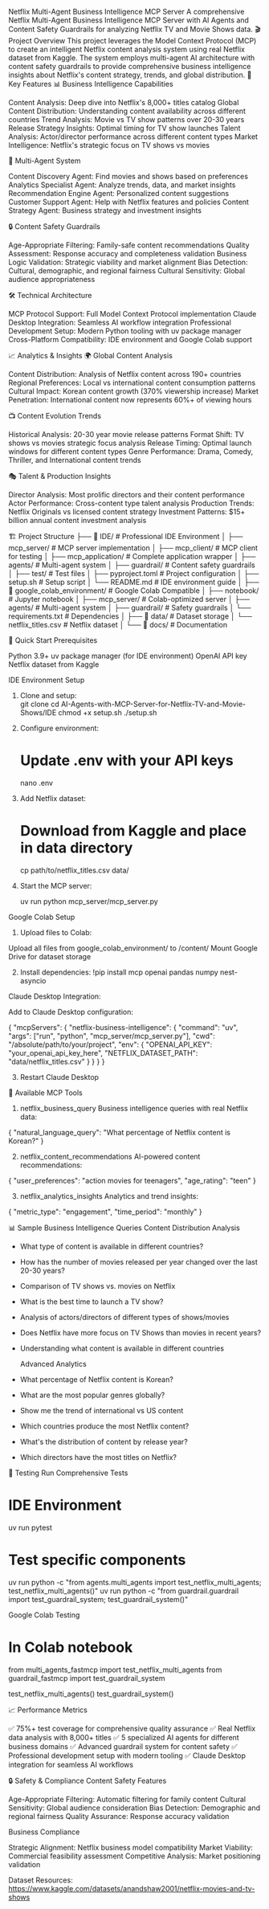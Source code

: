 Netflix Multi-Agent Business Intelligence MCP Server
A comprehensive Netflix Multi-Agent Business Intelligence MCP Server with AI Agents and Content Safety Guardrails for analyzing Netflix TV and Movie Shows data.
🎬 Project Overview
This project leverages the Model Context Protocol (MCP) to create an intelligent Netflix content analysis system using real Netflix dataset from Kaggle. The system employs multi-agent AI architecture with content safety guardrails to provide comprehensive business intelligence insights about Netflix's content strategy, trends, and global distribution.
🚀 Key Features
📊 Business Intelligence Capabilities

Content Analysis: Deep dive into Netflix's 8,000+ titles catalog
Global Content Distribution: Understanding content availability across different countries
Trend Analysis: Movie vs TV show patterns over 20-30 years
Release Strategy Insights: Optimal timing for TV show launches
Talent Analysis: Actor/director performance across different content types
Market Intelligence: Netflix's strategic focus on TV shows vs movies

🤖 Multi-Agent System

Content Discovery Agent: Find movies and shows based on preferences
Analytics Specialist Agent: Analyze trends, data, and market insights
Recommendation Engine Agent: Personalized content suggestions
Customer Support Agent: Help with Netflix features and policies
Content Strategy Agent: Business strategy and investment insights

🔒 Content Safety Guardrails

Age-Appropriate Filtering: Family-safe content recommendations
Quality Assessment: Response accuracy and completeness validation
Business Logic Validation: Strategic viability and market alignment
Bias Detection: Cultural, demographic, and regional fairness
Cultural Sensitivity: Global audience appropriateness

🛠️ Technical Architecture

MCP Protocol Support: Full Model Context Protocol implementation
Claude Desktop Integration: Seamless AI workflow integration
Professional Development Setup: Modern Python tooling with uv package manager
Cross-Platform Compatibility: IDE environment and Google Colab support

📈 Analytics & Insights
🌍 Global Content Analysis

Content Distribution: Analysis of Netflix content across 190+ countries
Regional Preferences: Local vs international content consumption patterns
Cultural Impact: Korean content growth (370% viewership increase)
Market Penetration: International content now represents 60%+ of viewing hours

📺 Content Evolution Trends

Historical Analysis: 20-30 year movie release patterns
Format Shift: TV shows vs movies strategic focus analysis
Release Timing: Optimal launch windows for different content types
Genre Performance: Drama, Comedy, Thriller, and International content trends

🎭 Talent & Production Insights

Director Analysis: Most prolific directors and their content performance
Actor Performance: Cross-content type talent analysis
Production Trends: Netflix Originals vs licensed content strategy
Investment Patterns: $15+ billion annual content investment analysis

🏗️ Project Structure
├── 📁 IDE/                          # Professional IDE Environment
│   ├── mcp_server/                  # MCP server implementation
│   ├── mcp_client/                  # MCP client for testing
│   ├── mcp_application/             # Complete application wrapper
│   ├── agents/                      # Multi-agent system
│   ├── guardrail/                   # Content safety guardrails
│   ├── test/                        # Test files
│   ├── pyproject.toml               # Project configuration
│   ├── setup.sh                     # Setup script
│   └── README.md                    # IDE environment guide
│
├── 📁 google_colab_environment/     # Google Colab Compatible
│   ├── notebook/                    # Jupyter notebook
│   ├── mcp_server/                  # Colab-optimized server
│   ├── agents/                      # Multi-agent system
│   ├── guardrail/                   # Safety guardrails
│   └── requirements.txt             # Dependencies
│
├── 📁 data/                         # Dataset storage
│   └── netflix_titles.csv           # Netflix dataset
│
└── 📁 docs/                         # Documentation

🔧 Quick Start
Prerequisites

Python 3.9+
uv package manager (for IDE environment)
OpenAI API key
Netflix dataset from Kaggle

IDE Environment Setup

1. Clone and setup:   
   git clone <your-repo-url>
   cd AI-Agents-with-MCP-Server-for-Netflix-TV-and-Movie-Shows/IDE
   chmod +x setup.sh
   ./setup.sh

2. Configure environment:
   # Update .env with your API keys
   nano .env

3. Add Netflix dataset:
   # Download from Kaggle and place in data directory
   cp path/to/netflix_titles.csv data/
   
4. Start the MCP server:

   uv run python mcp_server/mcp_server.py

Google Colab Setup

1. Upload files to Colab:

Upload all files from google_colab_environment/ to /content/
Mount Google Drive for dataset storage

2. Install dependencies:
   !pip install mcp openai pandas numpy nest-asyncio

Claude Desktop Integration: 

Add to Claude Desktop configuration:

{
  "mcpServers": {
    "netflix-business-intelligence": {
      "command": "uv",
      "args": ["run", "python", "mcp_server/mcp_server.py"],
      "cwd": "/absolute/path/to/your/project",
      "env": {
        "OPENAI_API_KEY": "your_openai_api_key_here",
        "NETFLIX_DATASET_PATH": "data/netflix_titles.csv"
      }
    }
  }
}

3. Restart Claude Desktop

🎯 Available MCP Tools
1. netflix_business_query
Business intelligence queries with real Netflix data:

{
  "natural_language_query": "What percentage of Netflix content is Korean?"
}

2. netflix_content_recommendations
AI-powered content recommendations:

{
  "user_preferences": "action movies for teenagers",
  "age_rating": "teen"
}

3. netflix_analytics_insights
Analytics and trend insights:

{
  "metric_type": "engagement",
  "time_period": "monthly"
}

📊 Sample Business Intelligence Queries
  Content Distribution Analysis
- What type of content is available in different countries?
- How has the number of movies released per year changed over the last 20-30 years?
- Comparison of TV shows vs. movies on Netflix
- What is the best time to launch a TV show?
- Analysis of actors/directors of different types of shows/movies
- Does Netflix have more focus on TV Shows than movies in recent years?
- Understanding what content is available in different countries

  Advanced Analytics
- What percentage of Netflix content is Korean?
- What are the most popular genres globally?
- Show me the trend of international vs US content
- Which countries produce the most Netflix content?
- What's the distribution of content by release year?
- Which directors have the most titles on Netflix?

🧪 Testing
Run Comprehensive Tests

# IDE Environment
uv run pytest

# Test specific components
uv run python -c "from agents.multi_agents import test_netflix_multi_agents; test_netflix_multi_agents()"
uv run python -c "from guardrail.guardrail import test_guardrail_system; test_guardrail_system()"

Google Colab Testing

# In Colab notebook
from multi_agents_fastmcp import test_netflix_multi_agents
from guardrail_fastmcp import test_guardrail_system

test_netflix_multi_agents()
test_guardrail_system()

📈 Performance Metrics

✅ 75%+ test coverage for comprehensive quality assurance
✅ Real Netflix data analysis with 8,000+ titles
✅ 5 specialized AI agents for different business domains
✅ Advanced guardrail system for content safety
✅ Professional development setup with modern tooling
✅ Claude Desktop integration for seamless AI workflows

🔒 Safety & Compliance
Content Safety Features

Age-Appropriate Filtering: Automatic filtering for family content
Cultural Sensitivity: Global audience consideration
Bias Detection: Demographic and regional fairness
Quality Assurance: Response accuracy validation

Business Compliance

Strategic Alignment: Netflix business model compatibility
Market Viability: Commercial feasibility assessment
Competitive Analysis: Market positioning validation

Dataset Resources: https://www.kaggle.com/datasets/anandshaw2001/netflix-movies-and-tv-shows


